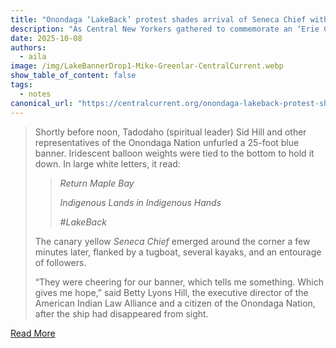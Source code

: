 ```yaml
---
title: "Onondaga ‘LakeBack’ protest shades arrival of Seneca Chief with history of harm"
description: "As Central New Yorkers gathered to commemorate an ‘Erie Canal moment,’ Haudenosaunee remembered the canal’s long legacy of Indigenous harm."
date: 2025-10-08
authors:
  - aila
image: /img/LakeBannerDrop1-Mike-Greenlar-CentralCurrent.webp
show_table_of_content: false
tags:
  - notes
canonical_url: "https://centralcurrent.org/onondaga-lakeback-protest-shades-arrival-of-seneca-chief-with-history-of-harm/"
---
```

<blockquote>
<p>Shortly before noon, Tadodaho (spiritual leader) Sid Hill and other representatives of the Onondaga Nation unfurled a 25-foot blue banner. Iridescent balloon weights were tied to the bottom to hold it down. In large white letters, it read:&nbsp;</p>
    <blockquote>
        <p><em>Return Maple Bay</em></p>
        <p><em>Indigenous Lands in Indigenous Hands</em></p>
        <p><em>#LakeBack</em></p>
    </blockquote>
<p>The canary yellow&nbsp;<em>Seneca Chief&nbsp;</em>emerged around the corner a few minutes later, flanked by a tugboat, several kayaks, and an entourage of followers.&nbsp;</p>
<p>&ldquo;They were cheering for our banner, which tells me something. Which gives me hope,&rdquo; said Betty Lyons Hill, the executive director of the American Indian Law Alliance and a citizen of the Onondaga Nation, after the ship had disappeared from sight.</p>
 </blockquote>

[Read More](https://centralcurrent.org/onondaga-lakeback-protest-shades-arrival-of-seneca-chief-with-history-of-harm/)